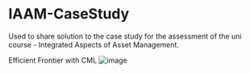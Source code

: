 # IAAM-CaseStudy
Used to share solution to the case study for the assessment of the uni course - Integrated Aspects of Asset Management. 


Efficient Frontier with CML
![image](https://github.com/MatteoAK/IAAM-CaseStudy/assets/125618363/df52390c-ca85-459e-810b-aacfe3d15235)
